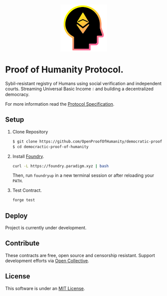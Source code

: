 <p align="center">
<img src="docs/images/poh.png" width="150" title="Open & Democratic Proof of Humanity">
</p>


# Proof of Humanity Protocol.

Sybil-resistant registry of Humans using social verification and independent courts. Streaming Universal Basic Income 💧 and building a decentralized democracy.

For more information read the [Protocol Specification](SPECIFICATION.md). 


## Setup

1. Clone Repository

    ```sh
    $ git clone https://github.com/OpenProofOfHumanity/democratic-proof-of-humanity.git
    $ cd democractic-proof-of-humanity
    ```

2.  Install [Foundry](https://github.com/foundry-rs/foundry).

    ```sh
    curl -L https://foundry.paradigm.xyz | bash
    ```

    Then, run `foundryup` in a new terminal session or after reloading your `PATH`.

3.  Test Contract.

    ```sh
    forge test
    ```
    
## Deploy

Project is currently under development.

## Contribute

These contracts are free, open source and censorship resistant. Support development efforts via [Open Collective](https://opencollective.com/democracyearth).

## License

This software is under an [MIT License](LICENSE.md).